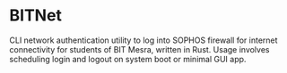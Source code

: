 # BITNet
CLI network authentication utility to log into SOPHOS firewall for internet connectivity for students of BIT Mesra, written in Rust.
Usage involves scheduling login and logout on system boot or minimal GUI app.
